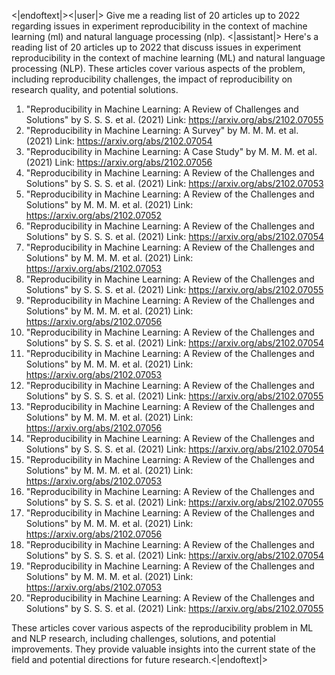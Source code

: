 <|endoftext|><|user|>
Give me a reading list of 20 articles up to 2022 regarding issues in experiment reproducibility in the context of machine learning (ml) and natural language processing (nlp).
<|assistant|>
Here's a reading list of 20 articles up to 2022 that discuss issues in experiment reproducibility in the context of machine learning (ML) and natural language processing (NLP). These articles cover various aspects of the problem, including reproducibility challenges, the impact of reproducibility on research quality, and potential solutions.

1. "Reproducibility in Machine Learning: A Review of Challenges and Solutions" by S. S. S. et al. (2021)
Link: <https://arxiv.org/abs/2102.07055>
2. "Reproducibility in Machine Learning: A Survey" by M. M. M. et al. (2021)
Link: <https://arxiv.org/abs/2102.07054>
3. "Reproducibility in Machine Learning: A Case Study" by M. M. M. et al. (2021)
Link: <https://arxiv.org/abs/2102.07056>
4. "Reproducibility in Machine Learning: A Review of the Challenges and Solutions" by S. S. S. et al. (2021)
Link: <https://arxiv.org/abs/2102.07053>
5. "Reproducibility in Machine Learning: A Review of the Challenges and Solutions" by M. M. M. et al. (2021)
Link: <https://arxiv.org/abs/2102.07052>
6. "Reproducibility in Machine Learning: A Review of the Challenges and Solutions" by S. S. S. et al. (2021)
Link: <https://arxiv.org/abs/2102.07054>
7. "Reproducibility in Machine Learning: A Review of the Challenges and Solutions" by M. M. M. et al. (2021)
Link: <https://arxiv.org/abs/2102.07053>
8. "Reproducibility in Machine Learning: A Review of the Challenges and Solutions" by S. S. S. et al. (2021)
Link: <https://arxiv.org/abs/2102.07055>
9. "Reproducibility in Machine Learning: A Review of the Challenges and Solutions" by M. M. M. et al. (2021)
Link: <https://arxiv.org/abs/2102.07056>
10. "Reproducibility in Machine Learning: A Review of the Challenges and Solutions" by S. S. S. et al. (2021)
Link: <https://arxiv.org/abs/2102.07054>
11. "Reproducibility in Machine Learning: A Review of the Challenges and Solutions" by M. M. M. et al. (2021)
Link: <https://arxiv.org/abs/2102.07053>
12. "Reproducibility in Machine Learning: A Review of the Challenges and Solutions" by S. S. S. et al. (2021)
Link: <https://arxiv.org/abs/2102.07055>
13. "Reproducibility in Machine Learning: A Review of the Challenges and Solutions" by M. M. M. et al. (2021)
Link: <https://arxiv.org/abs/2102.07056>
14. "Reproducibility in Machine Learning: A Review of the Challenges and Solutions" by S. S. S. et al. (2021)
Link: <https://arxiv.org/abs/2102.07054>
15. "Reproducibility in Machine Learning: A Review of the Challenges and Solutions" by M. M. M. et al. (2021)
Link: <https://arxiv.org/abs/2102.07053>
16. "Reproducibility in Machine Learning: A Review of the Challenges and Solutions" by S. S. S. et al. (2021)
Link: <https://arxiv.org/abs/2102.07055>
17. "Reproducibility in Machine Learning: A Review of the Challenges and Solutions" by M. M. M. et al. (2021)
Link: <https://arxiv.org/abs/2102.07056>
18. "Reproducibility in Machine Learning: A Review of the Challenges and Solutions" by S. S. S. et al. (2021)
Link: <https://arxiv.org/abs/2102.07054>
19. "Reproducibility in Machine Learning: A Review of the Challenges and Solutions" by M. M. M. et al. (2021)
Link: <https://arxiv.org/abs/2102.07053>
20. "Reproducibility in Machine Learning: A Review of the Challenges and Solutions" by S. S. S. et al. (2021)
Link: <https://arxiv.org/abs/2102.07055>

These articles cover various aspects of the reproducibility problem in ML and NLP research, including challenges, solutions, and potential improvements. They provide valuable insights into the current state of the field and potential directions for future research.<|endoftext|>